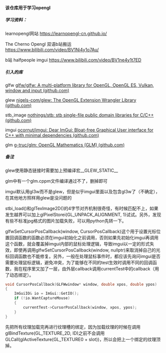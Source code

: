 #### 该仓库用于学习opengl

##### 学习资料：

learnopengl网站 https://learnopengl-cn.github.io/

The Cherno  Opengl 双语b站搬运 https://www.bilibili.com/video/BV1Ni4y1o7Au/

b站 halfpeople imgui https://www.bilibili.com/video/BV1ne4y1t7ED

##### 引入的库

glfw [glfw/glfw: A multi-platform library for OpenGL, OpenGL ES, Vulkan, window and input (github.com)](https://github.com/glfw/glfw)

glew [nigels-com/glew: The OpenGL Extension Wrangler Library (github.com)](https://github.com/nigels-com/glew)

stb_image [nothings/stb: stb single-file public domain libraries for C/C++ (github.com)](https://github.com/nothings/stb)

imgui [ocornut/imgui: Dear ImGui: Bloat-free Graphical User interface for C++ with minimal dependencies (github.com)](https://github.com/ocornut/imgui)

glm [g-truc/glm: OpenGL Mathematics (GLM) (github.com)](https://github.com/g-truc/glm)

##### 备注

glew使用静态链接时需要加上预编译宏__GLEW_STATIC__

glm中有一个glm.cppm文件编译通过不了，删掉即可

imgui默认用gl3w而不是glew，但是似乎imgui里面以及包含gl3w了（不确定），在其他地方照样用glew是没问题的

stbi_load()和glTexImage2D()的4字节对齐机制很奇怪，有时候匹配不上，如果发生越界可以加上glPixelStorei(GL_UNPACK_ALIGNMENT, 1)试试。另外，发现有些不标准jpg格式的图片加载失败，可以用python先转一下。

glfwSetCursorPosCallback(window, CursorPosCallback)这个用于设置光标位置回调函数的函数必须在imgui初始化之前调用，否则如果先初始化imgui再调用这个函数，就会覆盖掉imgui内部的鼠标处理逻辑，导致imgui以一定的形式失效，即使再调用glfwSetCursorPosCallback(window, nullptr)来取消掉自己的光标回调函数也不能修复。另外，一般在处理鼠标事件时，都应该先询问imgui是否需要处理鼠标逻辑，避免冲突，为了能够在不同的test生效时调用不同的回调函数，我在程序里又加了一层，由外层callback调用currentTest中的callback（用了动态绑定）。

~~~c++
void CursorPosCallback(GLFWwindow* window, double xpos, double ypos)
{
    ImGuiIO& io = ImGui::GetIO();
    if (!io.WantCaptureMouse)
    {
        currentTest->CursorPosCallback(window, xpos, ypos);
    }
}
~~~

先把所有纹理加载完再进行纹理槽的绑定，因为加载纹理的时候在调用glBindTexture(GL_TEXTURE_2D, ID)之前不会调用GLCall(glActiveTexture(GL_TEXTURE0 + slot))，所以会把上一个绑定的纹理顶掉。
